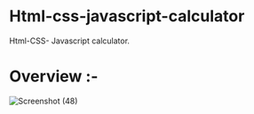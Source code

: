 # Html-css-javascript-calculator
Html-CSS- Javascript calculator.

# Overview :-

![Screenshot (48)](https://user-images.githubusercontent.com/54316119/78472774-313b8380-7759-11ea-908b-fcdaf18b0d32.png)
